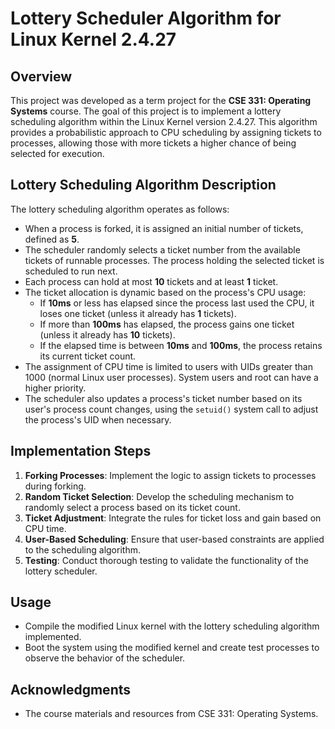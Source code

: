 # Lottery Scheduler Algorithm for Linux Kernel 2.4.27

## Overview
This project was developed as a term project for the **CSE 331: Operating Systems** course. The goal of this project is to implement a lottery scheduling algorithm within the Linux Kernel version 2.4.27. This algorithm provides a probabilistic approach to CPU scheduling by assigning tickets to processes, allowing those with more tickets a higher chance of being selected for execution.

## Lottery Scheduling Algorithm Description
The lottery scheduling algorithm operates as follows:

- When a process is forked, it is assigned an initial number of tickets, defined as **5**.
- The scheduler randomly selects a ticket number from the available tickets of runnable processes. The process holding the selected ticket is scheduled to run next.
- Each process can hold at most **10** tickets and at least **1** ticket.
- The ticket allocation is dynamic based on the process's CPU usage:
  - If **10ms** or less has elapsed since the process last used the CPU, it loses one ticket (unless it already has **1** tickets).
  - If more than **100ms** has elapsed, the process gains one ticket (unless it already has **10** tickets).
  - If the elapsed time is between **10ms** and **100ms**, the process retains its current ticket count.
- The assignment of CPU time is limited to users with UIDs greater than 1000 (normal Linux user processes). System users and root can have a higher priority.
- The scheduler also updates a process's ticket number based on its user's process count changes, using the `setuid()` system call to adjust the process's UID when necessary.

## Implementation Steps
1. **Forking Processes**: Implement the logic to assign tickets to processes during forking.
2. **Random Ticket Selection**: Develop the scheduling mechanism to randomly select a process based on its ticket count.
3. **Ticket Adjustment**: Integrate the rules for ticket loss and gain based on CPU time.
4. **User-Based Scheduling**: Ensure that user-based constraints are applied to the scheduling algorithm.
5. **Testing**: Conduct thorough testing to validate the functionality of the lottery scheduler.

## Usage
- Compile the modified Linux kernel with the lottery scheduling algorithm implemented.
- Boot the system using the modified kernel and create test processes to observe the behavior of the scheduler.

## Acknowledgments
- The course materials and resources from CSE 331: Operating Systems.

